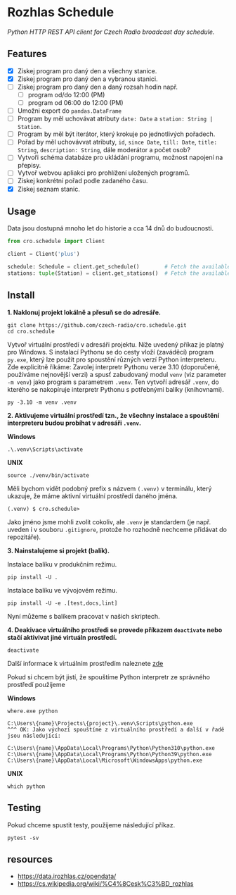 # Rozhlas Schedule

_Python HTTP REST API client for Czech Radio broadcast day schedule._

## Features

- [x] Získej program pro daný den a všechny stanice.
- [x] Získej program pro daný den a vybranou stanici.
- [ ] Získej program pro daný den a daný rozsah hodin např.
  - [ ] program od/do 12:00 (PM)
  - [ ] program od 06:00 do 12:00 (PM)
- [ ] Umožni export do `pandas.DataFrame`
- [ ] Program by měl uchovávat atributy `date: Date` a `station: String | Station`.
- [ ] Program by měl být iterátor, který krokuje po jednotlivých pořadech.
- [ ] Pořad by měl uchovávvat atributy, `id`, `since Date`, `till: Date`, `title: String`, `description: String`, dále moderátor a počet osob?
- [ ] Vytvoři schéma databáze pro ukládání programu, možnost napojení na přepisy.
- [ ] Vytvoř webvou apliakci pro prohlížení uložených programů.
- [ ] Získej konkrétní pořad podle zadaného času.
- [x] Získej seznam stanic.

## Usage

Data jsou dostupná mnoho let do historie a cca 14 dnů do budoucnosti.

```python
from cro.schedule import Client

client = Client('plus')

schedule: Schedule = client.get_schedule()        # Fetch the available schedule for current date.
stations: tuple(Station) = client.get_stations()  # Fetch the available stations.
```

## Install

__1. Naklonuj projekt lokálně a přesuň se do adresáře.__

    git clone https://github.com/czech-radio/cro.schedule.git
    cd cro.schedule

Vytvoř virtuální prostředí v adresáři projektu. Níže uvedený příkaz je platný pro Windows. S instalací Pythonu se do cesty vloží (zaváděcí) program `py.exe`, který lze použít pro spoustění různých verzí Python interpreteru. Zde explicitně říkáme: Zavolej interpretr Pythonu verze 3.10 (doporučené, používáme nejnovější verzi) a spusť zabudovaný modul `venv` (viz parameter `-m venv`) jako program s parametrem `.venv`. Ten vytvoří adresář `.venv`, do kterého se nakopíruje interpretr Pythonu s potřebnými balíky (knihovnami).

    py -3.10 -m venv .venv

__2. Aktivujeme virtuální prostředí tzn., že všechny instalace a spouštění interpreteru budou probíhat v adresáři `.venv`.__

__Windows__

    .\.venv\Scripts\activate

__UNIX__

    source ./venv/bin/activate

Měli bychom vidět podobný prefix s názvem `(.venv)` v terminálu, který ukazuje, že máme aktivní virtuální prostředí daného jména.

    (.venv) $ cro.schedule>

Jako jméno jsme mohli zvolit cokoliv, ale `.venv` je standardem (je např. uveden i v souboru `.gitignore`, protože ho rozhodně nechceme přidávat do repozitáře).

__3. Nainstalujeme si projekt (balík).__

Instalace balíku v produkčním režimu.

    pip install -U .

Instalace balíku ve vývojovém režimu.

    pip install -U -e .[test,docs,lint]

Nyní můžeme s balíkem pracovat v našich skriptech.

__4. Deakivace virtuálního prostředi se provede příkazem `deactivate` nebo stačí aktivivat jiné virtuáln prostředí.__

    deactivate

 Další informace k virtuálním prostředím naleznete [zde](https://docs.python.org/3/library/venv.html)

Pokud si chcem být jistí, že spouštíme Python interpretr ze správného prostředí použijeme

__Windows__

    where.exe python

    C:\Users\{name}\Projects\{project}\.venv\Scripts\python.exe
    ^^^ OK: Jako výchozí spouštíme z virtuálního prostředí a další v řadě jsou následující:

    C:\Users\{name}\AppData\Local\Programs\Python\Python310\python.exe
    C:\Users\{name}\AppData\Local\Programs\Python\Python39\python.exe
    C:\Users\{name}\AppData\Local\Microsoft\WindowsApps\python.exe

__UNIX__

    which python

## Testing

Pokud chceme spustit testy, použijeme následující příkaz.

    pytest -sv

## resources

- https://data.irozhlas.cz/opendata/
- https://cs.wikipedia.org/wiki/%C4%8Cesk%C3%BD_rozhlas
